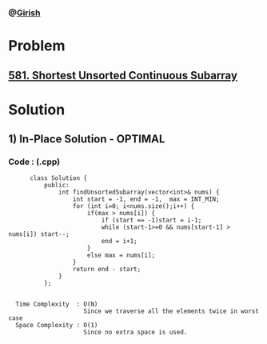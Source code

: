 ### @[Girish](https://www.linkedin.com/in/girish-sudhakar/)

# Problem

## [581. Shortest Unsorted Continuous Subarray](https://leetcode.com/problems/shortest-unsorted-continuous-subarray/)


# Solution 

## 1) In-Place Solution - OPTIMAL

       
      
      
   ### Code : (.cpp)
    
          class Solution {
              public:
                  int findUnsortedSubarray(vector<int>& nums) {
                      int start = -1, end = -1,  max = INT_MIN;
                      for (int i=0; i<nums.size();i++) {
                          if(max > nums[i]) {
                              if (start == -1)start = i-1;
                              while (start-1>=0 && nums[start-1] > nums[i]) start--;
                              end = i+1;
                          }
                          else max = nums[i];
                      }
                      return end - start;   
                  }
              };

 
      Time Complexity  : O(N) 
                         Since we traverse all the elements twice in worst case
      Space Complexity : O(1)
                         Since no extra space is used.
